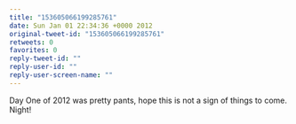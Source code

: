 ```yaml
---
title: "153605066199285761"
date: Sun Jan 01 22:34:36 +0000 2012
original-tweet-id: "153605066199285761"
retweets: 0
favorites: 0
reply-tweet-id: ""
reply-user-id: ""
reply-user-screen-name: ""
---
```

Day One of 2012 was pretty pants, hope this is not a sign of things to come. Night!
